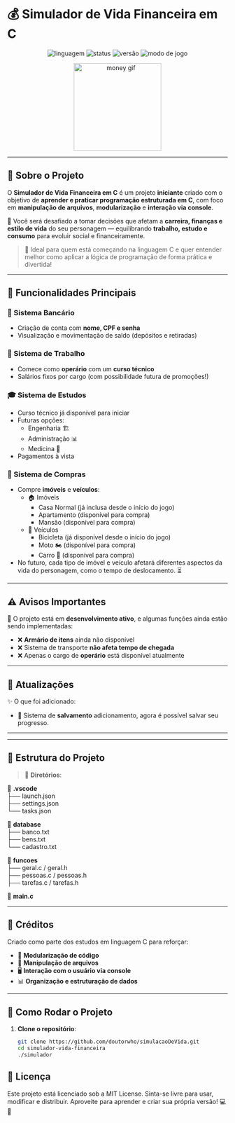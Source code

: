 # 💰 Simulador de Vida Financeira em C

<div align="center">
  <img src="https://img.shields.io/badge/Linguagem-C-blue?style=for-the-badge&logo=c" alt="linguagem" />
  <img src="https://img.shields.io/badge/Status-Em%20Desenvolvimento-yellow?style=for-the-badge" alt="status" />
  <img src="https://img.shields.io/badge/Versão-Alpha%201.0-orange?style=for-the-badge" alt="versão" />
  <img src="https://img.shields.io/badge/Console%20Game-black?style=for-the-badge" alt="modo de jogo" />
</div>

<p align="center">
  <p align="center"> <img src="https://media.giphy.com/media/f9k1tV7HyORcngKF8v/giphy.gif" width="200" alt="money gif"/> </p>
</p>

---

## 📌 Sobre o Projeto

O **Simulador de Vida Financeira em C** é um projeto **iniciante** criado com o objetivo de **aprender e praticar programação estruturada em C**, com foco em **manipulação de arquivos**, **modularização** e **interação via console**.  

🧠 Você será desafiado a tomar decisões que afetam a **carreira, finanças e estilo de vida** do seu personagem — equilibrando **trabalho, estudo e consumo** para evoluir social e financeiramente.  

> 💬 Ideal para quem está começando na linguagem C e quer entender melhor como aplicar a lógica de programação de forma prática e divertida!

---

## 🔧 Funcionalidades Principais

### 🏦 Sistema Bancário
- Criação de conta com **nome, CPF e senha**
- Visualização e movimentação de saldo (depósitos e retiradas)

### 💼 Sistema de Trabalho
- Comece como **operário** com um **curso técnico**
- Salários fixos por cargo (com possibilidade futura de promoções!)

### 🎓 Sistema de Estudos
- Curso técnico já disponível para iniciar
- Futuras opções:
  - Engenharia 🏗️
  - Administração 📊
  - Medicina 🏥
- Pagamentos à vista

### 🛒 Sistema de Compras
- Compre **imóveis** e **veículos**:
  - 🏠 Imóveis
    - Casa Normal (já inclusa desde o início do jogo)
    - Apartamento (disponível para compra)
    - Mansão (disponível para compra)
  - 🚗 Veículos
    - Bicicleta (já disponível desde o início do jogo)
    - Moto 🏍️ (disponível para compra)
    - Carro 🚗 (disponível para compra)
- No futuro, cada tipo de imóvel e veículo afetará diferentes aspectos da vida do personagem, como o tempo de deslocamento. ⏳

---

## ⚠️ Avisos Importantes

🔧 O projeto está em **desenvolvimento ativo**, e algumas funções ainda estão sendo implementadas:

- ❌ **Armário de itens** ainda não disponível
- ❌ Sistema de transporte **não afeta tempo de chegada**
- ❌ Apenas o cargo de **operário** está disponível atualmente

---

## 🔄 Atualizações

✨ O que foi adicionado:

- 💾 Sistema de **salvamento** adicionamento, agora é possível salvar seu progresso. 

---

---

## 📝 **Estrutura do Projeto**

> 📂 **Diretórios**:

📁 **.vscode**  
├── launch.json  
├── settings.json  
└── tasks.json  

📁 **database**  
├── banco.txt  
├── bens.txt  
└── cadastro.txt  

📁 **funcoes**  
├── geral.c / geral.h  
├── pessoas.c / pessoas.h  
├── tarefas.c / tarefas.h  

📄 **main.c**

---

## 🧠 Créditos

Criado como parte dos estudos em linguagem C para reforçar:
- 🧩 **Modularização de código**
- 📁 **Manipulação de arquivos**
- 🖥️ **Interação com o usuário via console**
- 📊 **Organização e estruturação de dados**

---

## 🚀 **Como Rodar o Projeto**

1. **Clone o repositório**:
   ```bash
   git clone https://github.com/doutorwho/simulacaoDeVida.git
   cd simulador-vida-financeira
   ./simulador

## 📜 Licença

Este projeto está licenciado sob a MIT License. Sinta-se livre para usar, modificar e distribuir. Aproveite para aprender e criar sua própria versão! 💻🚀
